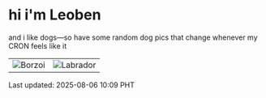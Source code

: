 # hi i'm Leoben

and i like dogs—so have some random dog pics that change whenever my CRON feels like it

|  |  |
|--------|----------|
| ![Borzoi](https://random-dog-vercel.vercel.app/api/random-borzoi?v=1754446184) | ![Labrador](https://random-dog-vercel.vercel.app/api/random-labrador?v=1754446184) |

Last updated: 2025-08-06 10:09 PHT
